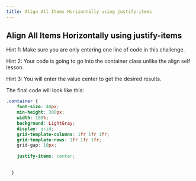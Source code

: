 ```yaml
---
title: Align All Items Horizontally using justify-items
---
```

## Align All Items Horizontally using justify-items

Hint 1: Make sure you are only entering one line of code in this challenge.

Hint 2: Your code is going to go into the container class unlike the align self lesson.

Hint 3: You will enter the value center to get the desired results.

The final code will look like this:

```CSS
.container {
    font-size: 40px;
    min-height: 300px;
    width: 100%;
    background: LightGray;
    display: grid;
    grid-template-columns: 1fr 1fr 1fr;
    grid-template-rows: 1fr 1fr 1fr;
    grid-gap: 10px;
    
    justify-items: center;
    
 
  }
```
